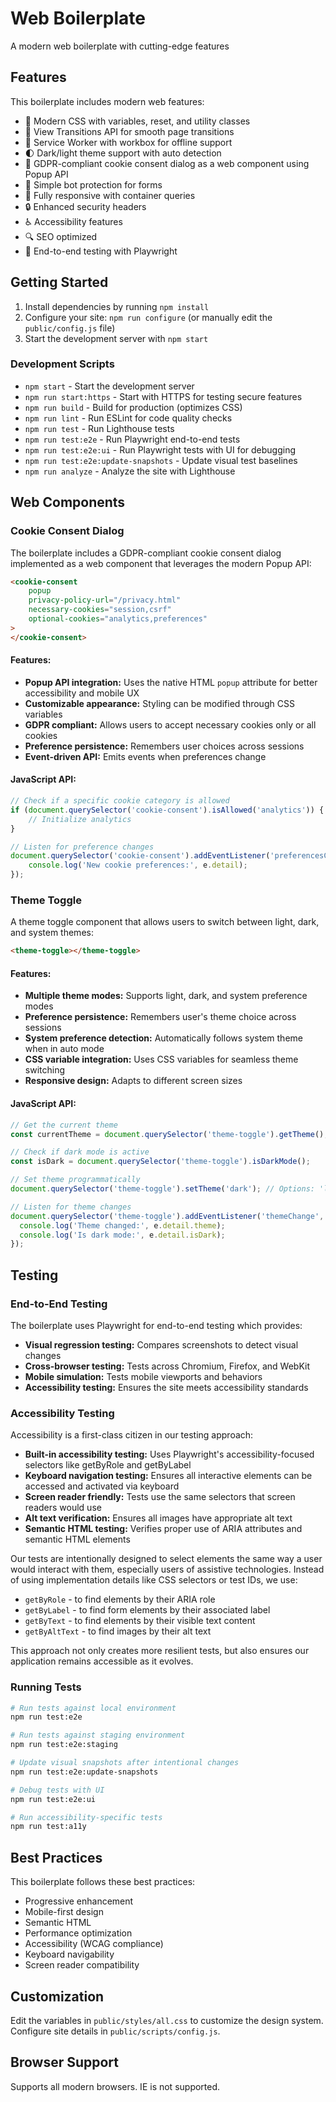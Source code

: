 # Web Boilerplate

A modern web boilerplate with cutting-edge features

## Features

This boilerplate includes modern web features:

-   🎨 Modern CSS with variables, reset, and utility classes
-   🚀 View Transitions API for smooth page transitions
-   🔄 Service Worker with workbox for offline support
-   🌓 Dark/light theme support with auto detection
-   🍪 GDPR-compliant cookie consent dialog as a web component using Popup API
-   🤖 Simple bot protection for forms
-   📱 Fully responsive with container queries
-   🔒 Enhanced security headers
-   ♿ Accessibility features
-   🔍 SEO optimized
-   🧪 End-to-end testing with Playwright

## Getting Started

1. Install dependencies by running `npm install`
2. Configure your site: `npm run configure` (or manually edit the `public/config.js` file)
3. Start the development server with `npm start`

### Development Scripts

-   `npm start` - Start the development server
-   `npm run start:https` - Start with HTTPS for testing secure features
-   `npm run build` - Build for production (optimizes CSS)
-   `npm run lint` - Run ESLint for code quality checks
-   `npm run test` - Run Lighthouse tests
-   `npm run test:e2e` - Run Playwright end-to-end tests
-   `npm run test:e2e:ui` - Run Playwright tests with UI for debugging
-   `npm run test:e2e:update-snapshots` - Update visual test baselines
-   `npm run analyze` - Analyze the site with Lighthouse

## Web Components

### Cookie Consent Dialog

The boilerplate includes a GDPR-compliant cookie consent dialog implemented as a web component that leverages the modern Popup API:

```html
<cookie-consent
	popup
	privacy-policy-url="/privacy.html"
	necessary-cookies="session,csrf"
	optional-cookies="analytics,preferences"
>
</cookie-consent>
```

#### Features:

-   **Popup API integration:** Uses the native HTML `popup` attribute for better accessibility and mobile UX
-   **Customizable appearance:** Styling can be modified through CSS variables
-   **GDPR compliant:** Allows users to accept necessary cookies only or all cookies
-   **Preference persistence:** Remembers user choices across sessions
-   **Event-driven API:** Emits events when preferences change

#### JavaScript API:

```javascript
// Check if a specific cookie category is allowed
if (document.querySelector('cookie-consent').isAllowed('analytics')) {
	// Initialize analytics
}

// Listen for preference changes
document.querySelector('cookie-consent').addEventListener('preferencesChanged', (e) => {
	console.log('New cookie preferences:', e.detail);
});
```

### Theme Toggle

A theme toggle component that allows users to switch between light, dark, and system themes:

```html
<theme-toggle></theme-toggle>
```

#### Features:

- **Multiple theme modes:** Supports light, dark, and system preference modes
- **Preference persistence:** Remembers user's theme choice across sessions
- **System preference detection:** Automatically follows system theme when in auto mode
- **CSS variable integration:** Uses CSS variables for seamless theme switching
- **Responsive design:** Adapts to different screen sizes

#### JavaScript API:

```javascript
// Get the current theme
const currentTheme = document.querySelector('theme-toggle').getTheme();

// Check if dark mode is active
const isDark = document.querySelector('theme-toggle').isDarkMode();

// Set theme programmatically
document.querySelector('theme-toggle').setTheme('dark'); // Options: 'light', 'dark', 'system'

// Listen for theme changes
document.querySelector('theme-toggle').addEventListener('themeChange', (e) => {
  console.log('Theme changed:', e.detail.theme);
  console.log('Is dark mode:', e.detail.isDark);
});
```

## Testing

### End-to-End Testing

The boilerplate uses Playwright for end-to-end testing which provides:

-   **Visual regression testing:** Compares screenshots to detect visual changes
-   **Cross-browser testing:** Tests across Chromium, Firefox, and WebKit
-   **Mobile simulation:** Tests mobile viewports and behaviors
-   **Accessibility testing:** Ensures the site meets accessibility standards

### Accessibility Testing

Accessibility is a first-class citizen in our testing approach:

- **Built-in accessibility testing:** Uses Playwright's accessibility-focused selectors like getByRole and getByLabel
- **Keyboard navigation testing:** Ensures all interactive elements can be accessed and activated via keyboard
- **Screen reader friendly:** Tests use the same selectors that screen readers would use
- **Alt text verification:** Ensures all images have appropriate alt text
- **Semantic HTML testing:** Verifies proper use of ARIA attributes and semantic HTML elements

Our tests are intentionally designed to select elements the same way a user would interact with them, especially users of assistive technologies. Instead of using implementation details like CSS selectors or test IDs, we use:

- `getByRole` - to find elements by their ARIA role
- `getByLabel` - to find form elements by their associated label
- `getByText` - to find elements by their visible text content
- `getByAltText` - to find images by their alt text

This approach not only creates more resilient tests, but also ensures our application remains accessible as it evolves.

### Running Tests

```bash
# Run tests against local environment
npm run test:e2e

# Run tests against staging environment
npm run test:e2e:staging

# Update visual snapshots after intentional changes
npm run test:e2e:update-snapshots

# Debug tests with UI
npm run test:e2e:ui

# Run accessibility-specific tests
npm run test:a11y
```

## Best Practices

This boilerplate follows these best practices:

-   Progressive enhancement
-   Mobile-first design
-   Semantic HTML
-   Performance optimization
-   Accessibility (WCAG compliance)
-   Keyboard navigability
-   Screen reader compatibility

## Customization

Edit the variables in `public/styles/all.css` to customize the design system.
Configure site details in `public/scripts/config.js`.

## Browser Support

Supports all modern browsers. IE is not supported.
